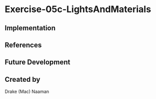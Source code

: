 # Exercise-05c-LightsAndMaterials


## Implementation

## References

## Future Development

## Created by
Drake (Mac) Naaman
